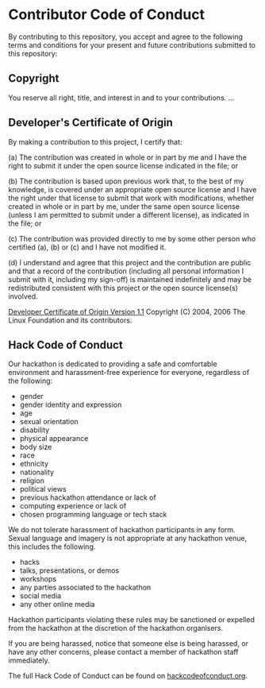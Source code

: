 # Contributor Code of Conduct

By contributing to this repository, you accept and agree to the following terms and
conditions for your present and future contributions submitted to this repository:

## Copyright

You reserve all right, title, and interest in and to your contributions.
...

## Developer's Certificate of Origin

By making a contribution to this project, I certify that:

(a) The contribution was created in whole or in part by me and I
    have the right to submit it under the open source license
    indicated in the file; or

(b) The contribution is based upon previous work that, to the best
    of my knowledge, is covered under an appropriate open source
    license and I have the right under that license to submit that
    work with modifications, whether created in whole or in part
    by me, under the same open source license (unless I am
    permitted to submit under a different license), as indicated
    in the file; or

(c) The contribution was provided directly to me by some other
    person who certified (a), (b) or (c) and I have not modified
    it.

(d) I understand and agree that this project and the contribution
    are public and that a record of the contribution (including all
    personal information I submit with it, including my sign-off) is
    maintained indefinitely and may be redistributed consistent with
    this project or the open source license(s) involved.

[Developer Certificate of Origin
Version 1.1](https://developercertificate.org/)
Copyright (C) 2004, 2006 The Linux Foundation and its contributors.

## Hack Code of Conduct

Our hackathon is dedicated to providing a safe and comfortable environment and harassment-free experience for everyone, regardless of the following: 
-	gender
-	gender identity and expression
-	age
-	sexual orientation
-	disability
-	physical appearance
-	body size
-	race
-	ethnicity
-	nationality
-	religion
-	political views
-	previous hackathon attendance or lack of
-	computing experience or lack of
-	chosen programming language or tech stack

We do not tolerate harassment of hackathon participants in any form. Sexual language and imagery is not appropriate at any hackathon venue, this includes the following. 
-	hacks
-	talks, presentations, or demos
-	workshops
-	any parties associated to the hackathon
-	social media
-	any other online media

Hackathon participants violating these rules may be sanctioned or expelled from the hackathon at the discretion of the hackathon organisers. 

If you are being harassed, notice that someone else is being harassed, or have any other concerns, please contact a member of hackathon staff immediately.

The full Hack Code of Conduct can be found on [hackcodeofconduct.org](https://hackcodeofconduct.org/).
